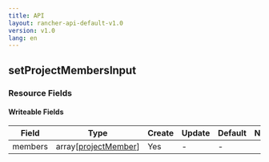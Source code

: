 ```yaml
---
title: API
layout: rancher-api-default-v1.0
version: v1.0
lang: en
---
```


## setProjectMembersInput



### Resource Fields

#### Writeable Fields

Field | Type | Create | Update | Default | Notes
---|---|---|---|---|---
members | array[[projectMember]({{site.baseurl}}/rancher/{{page.version}}/{{page.lang}}/api/api-resources/projectMember/)] | Yes | - | - | 



<br>
